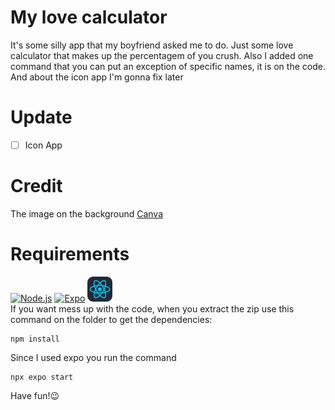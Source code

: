 # My love calculator
It's some silly app that my boyfriend asked me to do. Just some love calculator that makes up the percentagem of you crush. Also I added one command that you can put an exception of specific names, it is on the code. And about the icon app I'm gonna fix later </br>
# Update
- [ ] Icon App
# Credit
The image on the background <a href="https://canva.com">Canva</a>
# Requirements </br>
[<img title="Node.js" alt="Node.js" height=40px width=40px src="https://icon-library.com/images/nodejs-icon/nodejs-icon-1.jpg" />](https://nodejs.org) [<img title="Expo Documentation" alt="Expo" height=40px width=40px src="https://avatars.githubusercontent.com/u/12504344?s=200&v=4" />](https://docs.expo.dev) [<img title="React Native" alt="React Native" height=40px width=40px src="https://raw.githubusercontent.com/tandpfun/skill-icons/65dea6c4eaca7da319e552c09f4cf5a9a8dab2c8/icons/React-Dark.svg" />](https://reactnative.dev) </br>
If you want mess up with the code, when you extract the zip use this command on the folder to get the dependencies:
````
npm install
````
Since I used expo you run the command
```
npx expo start
```
Have fun!😉
